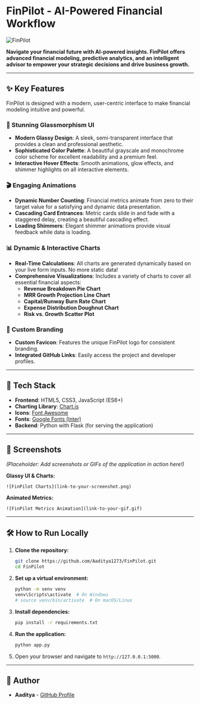 # FinPilot - AI-Powered Financial Workflow

![FinPilot](https://img.shields.io/badge/FinPilot-AI--Powered-blueviolet?style=for-the-badge&logo=openai)

**Navigate your financial future with AI-powered insights. FinPilot offers advanced financial modeling, predictive analytics, and an intelligent advisor to empower your strategic decisions and drive business growth.**

---

## ✨ Key Features

FinPilot is designed with a modern, user-centric interface to make financial modeling intuitive and powerful.

### 💎 Stunning Glassmorphism UI
- **Modern Glassy Design**: A sleek, semi-transparent interface that provides a clean and professional aesthetic.
- **Sophisticated Color Palette**: A beautiful grayscale and monochrome color scheme for excellent readability and a premium feel.
- **Interactive Hover Effects**: Smooth animations, glow effects, and shimmer highlights on all interactive elements.

### 🎬 Engaging Animations
- **Dynamic Number Counting**: Financial metrics animate from zero to their target value for a satisfying and dynamic data presentation.
- **Cascading Card Entrances**: Metric cards slide in and fade with a staggered delay, creating a beautiful cascading effect.
- **Loading Shimmers**: Elegant shimmer animations provide visual feedback while data is loading.

### 📊 Dynamic & Interactive Charts
- **Real-Time Calculations**: All charts are generated dynamically based on your live form inputs. No more static data!
- **Comprehensive Visualizations**: Includes a variety of charts to cover all essential financial aspects:
  - **Revenue Breakdown Pie Chart**
  - **MRR Growth Projection Line Chart**
  - **Capital/Runway Burn Rate Chart**
  - **Expense Distribution Doughnut Chart**
  - **Risk vs. Growth Scatter Plot**

### 🎨 Custom Branding
- **Custom Favicon**: Features the unique FinPilot logo for consistent branding.
- **Integrated GitHub Links**: Easily access the project and developer profiles.

---

## 🚀 Tech Stack

- **Frontend**: HTML5, CSS3, JavaScript (ES6+)
- **Charting Library**: [Chart.js](https://www.chartjs.org/)
- **Icons**: [Font Awesome](https://fontawesome.com/)
- **Fonts**: [Google Fonts (Inter)](https://fonts.google.com/specimen/Inter)
- **Backend**: Python with Flask (for serving the application)

---

## 📸 Screenshots

*(Placeholder: Add screenshots or GIFs of the application in action here!)*

**Glassy UI & Charts:**

`![FinPilot Charts](link-to-your-screenshot.png)`

**Animated Metrics:**

`![FinPilot Metrics Animation](link-to-your-gif.gif)`

---

## 🛠️ How to Run Locally

1.  **Clone the repository:**
    ```bash
    git clone https://github.com/Aaditya1273/FinPilot.git
    cd FinPilot
    ```

2.  **Set up a virtual environment:**
    ```bash
    python -m venv venv
    venv\Scripts\activate  # On Windows
    # source venv/bin/activate  # On macOS/Linux
    ```

3.  **Install dependencies:**
    ```bash
    pip install -r requirements.txt
    ```

4.  **Run the application:**
    ```bash
    python app.py
    ```

5.  Open your browser and navigate to `http://127.0.0.1:5000`.

---

## 👤 Author

- **Aaditya** - [GitHub Profile](https://github.com/Aaditya1273)
